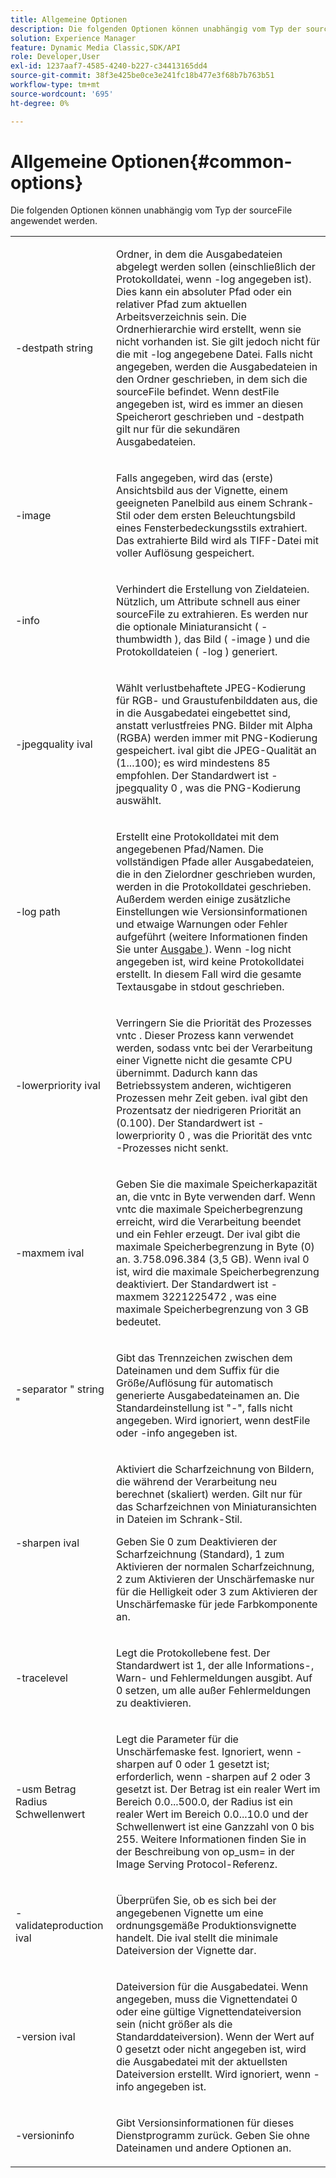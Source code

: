 ```yaml
---
title: Allgemeine Optionen
description: Die folgenden Optionen können unabhängig vom Typ der sourceFile angewendet werden.
solution: Experience Manager
feature: Dynamic Media Classic,SDK/API
role: Developer,User
exl-id: 1237aaf7-4585-4240-b227-c34413165dd4
source-git-commit: 38f3e425be0ce3e241fc18b477e3f68b7b763b51
workflow-type: tm+mt
source-wordcount: '695'
ht-degree: 0%

---
```


# Allgemeine Optionen{#common-options}

Die folgenden Optionen können unabhängig vom Typ der sourceFile angewendet werden.

<table id="simpletable_3BFC3737C891411D84405CEEF6B19542"> 
 <tr class="strow"> 
  <td class="stentry"> <p> <span class="codeph"> -destpath <span class="varname"> string </span> </span> </p> </td> 
  <td class="stentry"> <p>Ordner, in dem die Ausgabedateien abgelegt werden sollen (einschließlich der Protokolldatei, wenn <span class="codeph"> -log </span> angegeben ist). Dies kann ein absoluter Pfad oder ein relativer Pfad zum aktuellen Arbeitsverzeichnis sein. Die Ordnerhierarchie wird erstellt, wenn sie nicht vorhanden ist. Sie gilt jedoch nicht für die mit <span class="codeph"> -log </span> angegebene Datei. Falls nicht angegeben, werden die Ausgabedateien in den Ordner geschrieben, in dem sich die <span class="varname"> sourceFile </span> befindet. Wenn <span class="varname"> destFile </span> angegeben ist, wird es immer an diesen Speicherort geschrieben und <span class="codeph"> -destpath </span> gilt nur für die sekundären Ausgabedateien. </p> </td> 
 </tr> 
 <tr class="strow"> 
  <td class="stentry"> <p> <span class="codeph"> -image </span> </p> </td> 
  <td class="stentry"> <p>Falls angegeben, wird das (erste) Ansichtsbild aus der Vignette, einem geeigneten Panelbild aus einem Schrank-Stil oder dem ersten Beleuchtungsbild eines Fensterbedeckungsstils extrahiert. Das extrahierte Bild wird als TIFF-Datei mit voller Auflösung gespeichert. </p> </td> 
 </tr> 
 <tr class="strow"> 
  <td class="stentry"> <p> <span class="codeph"> -info </span> </p> </td> 
  <td class="stentry"> <p>Verhindert die Erstellung von Zieldateien. Nützlich, um Attribute schnell aus einer <span class="varname"> sourceFile </span> zu extrahieren. Es werden nur die optionale Miniaturansicht ( <span class="codeph"> -thumbwidth </span>), das Bild ( <span class="codeph"> -image </span>) und die Protokolldateien ( <span class="codeph"> -log </span>) generiert. </p> </td> 
 </tr> 
 <tr class="strow"> 
  <td class="stentry"> <p> <span class="codeph"> -jpegquality <span class="varname"> ival </span> </span> </p> </td> 
  <td class="stentry"> <p>Wählt verlustbehaftete JPEG-Kodierung für RGB- und Graustufenbilddaten aus, die in die Ausgabedatei eingebettet sind, anstatt verlustfreies PNG. Bilder mit Alpha (RGBA) werden immer mit PNG-Kodierung gespeichert. <span class="varname"> ival </span> gibt die JPEG-Qualität an (1...100); es wird mindestens 85 empfohlen. Der Standardwert ist <span class="codeph"> -jpegquality 0 </span>, was die PNG-Kodierung auswählt. </p> </td> 
 </tr> 
 <tr class="strow"> 
  <td class="stentry"> <p> <span class="codeph"> -log <span class="varname"> path </span> </span> </p> </td> 
  <td class="stentry"> <p>Erstellt eine Protokolldatei mit dem angegebenen Pfad/Namen. Die vollständigen Pfade aller Ausgabedateien, die in den Zielordner geschrieben wurden, werden in die Protokolldatei geschrieben. Außerdem werden einige zusätzliche Einstellungen wie Versionsinformationen und etwaige Warnungen oder Fehler aufgeführt (weitere Informationen finden Sie unter <a href="../../../../ir-api/vntc/utilities/c-ir-vignette-converter-vntc/r-ir-output.md#reference-c51e30b721eb416bb646089f0ac045c5" type="reference" format="dita" scope="local"> Ausgabe </a> ). Wenn <span class="codeph"> -log </span> nicht angegeben ist, wird keine Protokolldatei erstellt. In diesem Fall wird die gesamte Textausgabe in <span class="codeph"> stdout </span> geschrieben. </p> </td> 
 </tr> 
 <tr class="strow"> 
  <td class="stentry"> <p> <span class="codeph"> -lowerpriority <span class="varname"> ival </span> </span> </p> </td> 
  <td class="stentry"> <p>Verringern Sie die Priorität des Prozesses <span class="filepath"> vntc </span> . Dieser Prozess kann verwendet werden, sodass <span class="filepath"> vntc </span> bei der Verarbeitung einer Vignette nicht die gesamte CPU übernimmt. Dadurch kann das Betriebssystem anderen, wichtigeren Prozessen mehr Zeit geben. <span class="varname"> ival </span> gibt den Prozentsatz der niedrigeren Priorität an (0.100). Der Standardwert ist <span class="codeph"> -lowerpriority 0 </span>, was die Priorität des <span class="filepath"> vntc </span> -Prozesses nicht senkt. </p> </td> 
 </tr> 
 <tr class="strow"> 
  <td class="stentry"> <p> <span class="codeph"> -maxmem <span class="varname"> ival </span> </span> </p> </td> 
  <td class="stentry"> <p>Geben Sie die maximale Speicherkapazität an, die <span class="filepath"> vntc </span> in Byte verwenden darf. Wenn <span class="filepath"> vntc </span> die maximale Speicherbegrenzung erreicht, wird die Verarbeitung beendet und ein Fehler erzeugt. Der <span class="varname"> ival </span> gibt die maximale Speicherbegrenzung in Byte (0) an. 3.758.096.384 (3,5 GB). Wenn <span class="varname"> ival </span> 0 ist, wird die maximale Speicherbegrenzung deaktiviert. Der Standardwert ist <span class="codeph"> -maxmem 3221225472 </span>, was eine maximale Speicherbegrenzung von 3 GB bedeutet. </p> </td> 
 </tr> 
 <tr class="strow"> 
  <td class="stentry"> <p> <span class="codeph"> -separator " <span class="varname"> string </span>" </span> </p> </td> 
  <td class="stentry"> <p>Gibt das Trennzeichen zwischen dem Dateinamen und dem Suffix für die Größe/Auflösung für automatisch generierte Ausgabedateinamen an. Die Standardeinstellung ist "-", falls nicht angegeben. Wird ignoriert, wenn <span class="varname"> destFile </span> oder <span class="codeph"> -info </span> angegeben ist. </p> </td> 
 </tr> 
 <tr class="strow"> 
  <td class="stentry"> <p> <span class="codeph"> -sharpen <span class="varname"> ival </span> </span> </p> </td> 
  <td class="stentry"> <p>Aktiviert die Scharfzeichnung von Bildern, die während der Verarbeitung neu berechnet (skaliert) werden. Gilt nur für das Scharfzeichnen von Miniaturansichten in Dateien im Schrank-Stil. </p> <p>Geben Sie 0 zum Deaktivieren der Scharfzeichnung (Standard), 1 zum Aktivieren der normalen Scharfzeichnung, 2 zum Aktivieren der Unschärfemaske nur für die Helligkeit oder 3 zum Aktivieren der Unschärfemaske für jede Farbkomponente an. </p> </td> 
 </tr> 
 <tr class="strow"> 
  <td class="stentry"> <p> <span class="codeph"> -tracelevel </span> </p> </td> 
  <td class="stentry"> <p>Legt die Protokollebene fest. Der Standardwert ist 1, der alle Informations-, Warn- und Fehlermeldungen ausgibt. Auf 0 setzen, um alle außer Fehlermeldungen zu deaktivieren. </p> </td> 
 </tr> 
 <tr class="strow"> 
  <td class="stentry"> <p> <span class="codeph"> -usm <span class="varname"> Betrag </span> <span class="varname"> Radius </span> <span class="varname"> Schwellenwert </span> </span> </p> </td> 
  <td class="stentry"> <p>Legt die Parameter für die Unschärfemaske fest. Ignoriert, wenn <span class="codeph"> -sharpen </span> auf 0 oder 1 gesetzt ist; erforderlich, wenn <span class="codeph"> -sharpen </span> auf 2 oder 3 gesetzt ist. Der <span class="varname"> Betrag </span> ist ein realer Wert im Bereich 0.0...500.0, der <span class="varname"> Radius </span> ist ein realer Wert im Bereich 0.0...10.0 und der <span class="varname"> Schwellenwert </span> ist eine Ganzzahl von 0 bis 255. Weitere Informationen finden Sie in der Beschreibung von <span class="codeph"> op_usm= </span> in der Image Serving Protocol-Referenz. </p> </td> 
 </tr> 
 <tr class="strow"> 
  <td class="stentry"> <p> <span class="codeph"> -validateproduction <span class="varname"> ival </span> </span> </p> </td> 
  <td class="stentry"> <p>Überprüfen Sie, ob es sich bei der angegebenen Vignette um eine ordnungsgemäße Produktionsvignette handelt. Die <span class="varname"> ival </span> stellt die minimale Dateiversion der Vignette dar. </p> </td> 
 </tr> 
 <tr class="strow"> 
  <td class="stentry"> <p> <span class="codeph"> -version <span class="varname"> ival </span> </span> </p> </td> 
  <td class="stentry"> <p>Dateiversion für die Ausgabedatei. Wenn angegeben, muss die Vignettendatei 0 oder eine gültige Vignettendateiversion sein (nicht größer als die Standarddateiversion). Wenn der Wert auf 0 gesetzt oder nicht angegeben ist, wird die Ausgabedatei mit der aktuellsten Dateiversion erstellt. Wird ignoriert, wenn <span class="codeph"> -info </span> angegeben ist. </p> </td> 
 </tr> 
 <tr class="strow"> 
  <td class="stentry"> <p> <span class="codeph"> -versioninfo </span> </p> </td> 
  <td class="stentry"> <p>Gibt Versionsinformationen für dieses Dienstprogramm zurück. Geben Sie ohne Dateinamen und andere Optionen an. </p> </td> 
 </tr> 
</table>
